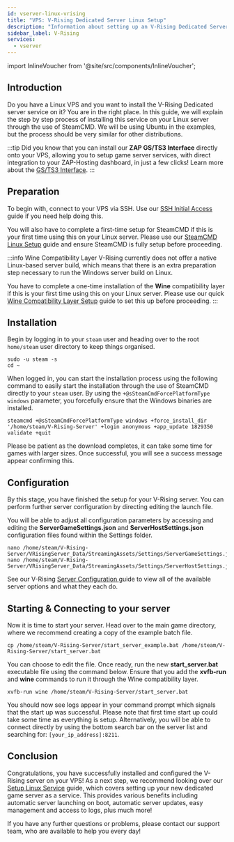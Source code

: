 ```yaml
---
id: vserver-linux-vrising
title: "VPS: V-Rising Dedicated Server Linux Setup"
description: "Information about setting up an V-Rising Dedicated Server on a Linux VPS from ZAP-Hosting"
sidebar_label: V-Rising
services:
  - vserver
---
```


import InlineVoucher from '@site/src/components/InlineVoucher';

## Introduction
Do you have a Linux VPS and you want to install the V-Rising Dedicated server service on it? You are in the right place. In this guide, we will explain the step by step process of installing this service on your Linux server through the use of SteamCMD. We will be using Ubuntu in the examples, but the process should be very similar for other distributions.

:::tip
Did you know that you can install our **ZAP GS/TS3 Interface** directly onto your VPS, allowing you to setup game server services, with direct integration to your ZAP-Hosting dashboard, in just a few clicks! Learn more about the [GS/TS3 Interface](vserver-linux-gs-interface.md).
:::

<InlineVoucher />

## Preparation

To begin with, connect to your VPS via SSH. Use our [SSH Initial Access](vserver-linux-ssh.md) guide if you need help doing this.

You will also have to complete a first-time setup for SteamCMD if this is your first time using this on your Linux server. Please use our [SteamCMD Linux Setup](vserver-linux-steamcmd.md) guide and ensure SteamCMD is fully setup before proceeding.

:::info Wine Compatibility Layer
V-Rising currently does not offer a native Linux-based server build, which means that there is an extra preparation step necessary to run the Windows server build on Linux.

You have to complete a one-time installation of the **Wine** compatibility layer if this is your first time using this on your Linux server. Please use our quick [Wine Compatibility Layer Setup](vserver-linux-wine.md) guide to set this up before proceeding.
:::

## Installation

Begin by logging in to your `steam` user and heading over to the root `home/steam` user directory to keep things organised.
```
sudo -u steam -s
cd ~
```

When logged in, you can start the installation process using the following command to easily start the installation through the use of SteamCMD directly to your `steam` user. By using the `+@sSteamCmdForcePlatformType windows` parameter, you forcefully ensure that the Windows binaries are installed.
```
steamcmd +@sSteamCmdForcePlatformType windows +force_install_dir '/home/steam/V-Rising-Server' +login anonymous +app_update 1829350 validate +quit
```

Please be patient as the download completes, it can take some time for games with larger sizes. Once successful, you will see a success message appear confirming this.

## Configuration

By this stage, you have finished the setup for your V-Rising server. You can perform further server configuration by directing editing the launch file.

You will be able to adjust all configuration parameters by accessing and editing the **ServerGameSettings.json** and **ServerHostSettings.json** configuration files found within the Settings folder.
```
nano /home/steam/V-Rising-Server/VRisingServer_Data/StreamingAssets/Settings/ServerGameSettings.json
nano /home/steam/V-Rising-Server/VRisingServer_Data/StreamingAssets/Settings/ServerHostSettings.json
```

See our V-Rising [Server Configuration ](vrising-configuration.md) guide to view all of the available server options and what they each do.

## Starting & Connecting to your server

Now it is time to start your server. Head over to the main game directory, where we recommend creating a copy of the example batch file.
```
cp /home/steam/V-Rising-Server/start_server_example.bat /home/steam/V-Rising-Server/start_server.bat
```

You can choose to edit the file. Once ready, run the new **start_server.bat** executable file using the command below. Ensure that you add the **xvfb-run** and **wine** commands to run it through the Wine compatibility layer.
```
xvfb-run wine /home/steam/V-Rising-Server/start_server.bat
```

You should now see logs appear in your command prompt which signals that the start up was successful. Please note that first time start up could take some time as everything is setup. Alternatively, you will be able to connect directly by using the bottom search bar on the server list and searching for: `[your_ip_address]:8211`.

## Conclusion

Congratulations, you have successfully installed and configured the V-Rising server on your VPS! As a next step, we recommend looking over our [Setup Linux Service](vserver-linux-create-gameservice.md) guide, which covers setting up your new dedicated game server as a service. This provides various benefits including automatic server launching on boot, automatic server updates, easy management and access to logs, plus much more!

If you have any further questions or problems, please contact our support team, who are available to help you every day!

<InlineVoucher />
